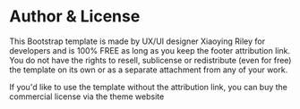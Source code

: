 # Author & License

This Bootstrap template is made by UX/UI designer Xiaoying Riley for developers and is 100% FREE as long as you keep the footer attribution link. You do not have the rights to resell, sublicense or redistribute (even for free) the template on its own or as a separate attachment from any of your work.

If you'd like to use the template without the attribution link, you can buy the commercial license via the theme website
